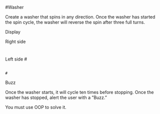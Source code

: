 #Washer

Create a washer that spins in any direction. Once the washer has started the spin cycle, the washer will reverse the spin after three full turns. 

Display

Right side
#
##
###
##
#
Left side
    #
  ##
###
  ##
    #
Buzz

Once the washer starts, it will cycle ten times before stopping. Once the washer has stopped, alert the user with a ”Buzz.”

You must use OOP to solve it. 
